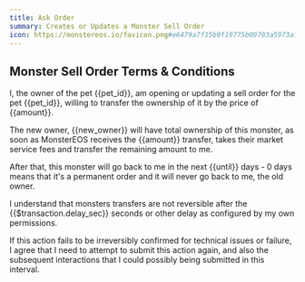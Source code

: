 ```yaml
---
title: Ask Order
summary: Creates or Updates a Monster Sell Order
icon: https://monstereos.io/favicon.png#e6479a7f15b9f19775b09703a5973af41e6e6c0eefbe0c09b9f032a286248b74
---
```


## Monster Sell Order Terms & Conditions

I, the owner of the pet {{pet_id}}, am opening or updating
a sell order for the pet {{pet_id}}, willing to transfer the
ownership of it by the price of {{amount}}.

The new owner, {{new_owner}} will have total ownership of this monster,
as soon as MonsterEOS receives the {{amount}} transfer, takes
their market service fees and transfer the remaining amount to me.

After that, this monster will go back to me in the next {{until}}
days - 0 days means that it's a permanent order and it will never go
back to me, the old owner.

I understand that monsters transfers are not reversible after the
{{$transaction.delay_sec}} seconds or other delay as configured
by my own permissions.

If this action fails to be irreversibly confirmed for technical issues
or failure, I agree that I need to attempt to submit this action again,
and also the subsequent interactions that I could possibly being submitted
in this interval.
